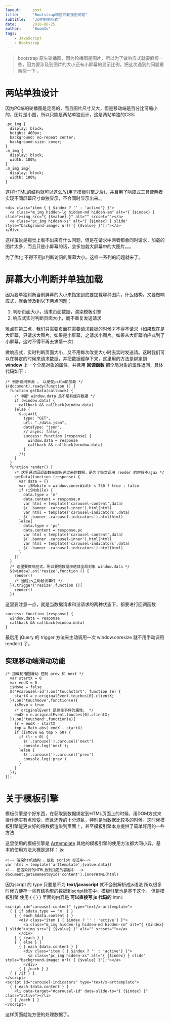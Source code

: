 ```yaml
---
layout:     post
title:      "Bootstrap响应式轮播图问题"
subtitle:   "Js控制响应式"
date:       2018-08-25
author:     "BoomXu"
tags:
    - JavaScript
    - Bootstrap
---
```


> bootstrap 原生轮播图，因为轮播图是图片，所以为了做响应式就要麻烦一些，因为要涉及到图片的大小还有小屏幕的显示比例，把这次遇到的问题重新捋一下 。

# 两站单独设计

因为PC端的轮播图是定高的，而且图片尺寸又大，但是移动端是百分比可缩小的，图片是小图，所以只能是两站单独设计，这是两站单独的CSS:

```
.pc_img {
  display: block;
  height: 400px;
  background: no-repeat center;
  background-size: cover;
}
.m_img {
  display: block;
  width: 100%;
}
.m_img img{
  display: block;
  width: 100%;
}
```

这样HTML的结构就可以这么放(用了模板引擎之后)，并且用了响应式工具使两者实现不同屏幕尺寸单独显示，不会同时显示出来。。

```
<div class="item { { $index ? '' : 'active'} }">
  <a class="m_img hidden-lg hidden-md hidden-sm" alt="{ {$index} } slide"><img src="{ {$value} }" alt="" srcset=""></a>
  <a class="pc_img hidden-xs" alt="{ {$index} } slide" style="background-image: url('{ {$value} }');"></a>
</div>
```

这样虽说是视觉上看不出来有什么问题，但是在请求中两者都会同时请求，加载的图片太多，而且只是小屏幕的话，会多加载大屏幕中的大图片。。。

为了优化 不得不用js判断访问的屏幕大小。这样一系列的问题就来了。

# 屏幕大小判断并单独加载

因为要单独判断当前屏幕的大小来指定到底要加载哪种图片，什么结构，又要做响应式，就会涉及到以下两点问题：

1. 判断页面大小，请求页面数据，渲染模板引擎
2. 响应式实时判断页面大小，而不重复发送请求

难点在第二点，我们只需要页面在需要请求数据的时候才不得不请求（如果现在是大屏幕，只请求大图片，如果是小屏幕，之请求小图片。如果从大屏幕响应式到了小屏幕，这时不得不再去求情一次）

做响应式，实时判断页面大小，又不用每次改变大小时去实时发送请。这时我们可以在特定的时候来请求数据，并把数据缓存下来，这里用的方法是绑定到 **window** 上一个全局对象的属性，并且用 **回调函数** 把全局对象的属性返回，具体代码如下： 

```
/* 判断访问来源 ， 以便使pc和m都加载 */
$(document).ready(function () {
  function getData(callback) {
    /* 判断 window.data 是不是有缓存数据 */
    if (window.data) {
      callback && callback(window.data)
    }else {
      $.ajax({
        type: "GET",
        url: "./data.json",
        dataType: "json",
        // async: false,
        success: function (response) {
          window.data = response
          callback && callback(window.data)
        }
      });
    }
  }
  function render() {
    /* 这里通过回调函数获取传递过来的数据，是为了每次调用 render 的时候不ajax */
    getData(function (response) { 
      var data = {}
      var iSMobile = window.innerWidth < 750 ? true : false
      if (iSMobile) {
        data.type = 'm'
        data.content = response.m
        var html = template('carousel-content',data)
        $('.banner .carousel-inner').html(html)
        var html = template('carousel-indicators',data)
        $('.banner .carousel-indicators').html(html)
      }else{
        data.type = 'pc'
        data.content = response.pc
        var html = template('carousel-content',data)
        $('.banner .carousel-inner').html(html)
        var html = template('carousel-indicators',data)
        $('.banner .carousel-indicators').html(html)
      }  
    })
  }
  /* 这里要做响应式，所以要把数据渗透成全局对象 window.data */
  $(window).on('resize',function () { 
    render()
    /* 通过js主动触发事件 */
  }).trigger('resize',function (){
    render()
  })
```

这里要注意一点，就是当数据请求和没请求的两种状态下，都要进行回调函数

```
success: function (response) {
  window.data = response
  callback && callback(window.data)
}
```

最后用 jQuery 的 trigger 方法来主动调用一次 window.onresize 就不用手动调用 render() 了。

## 实现移动端滑动功能

```
/* 加载轮播图滑动 控制 prev 和 next */
  var startX = 0
  var endX = 0
  isMove = false
  $('#carousel-id').on('touchstart', function (e) {
    startX = e.originalEvent.touches[0].clientX;
  }).on('touchmove',function(e){
    isMove = true
    /* originalEvent 是原生事件的属性。 */
    endX = e.originalEvent.touches[0].clientX;
  }).on('touchend',function(e){
    lr = endX - startX
    tmp = Math.abs( endX - startX)
    if (isMove && tmp > 50) {
      if (lr < 0) {
        $('.carousel').carousel('next')
        console.log('next');
      }else {
        $('.carousel').carousel('prev')
        console.log('prev')
      }
    }
  });
});
```

# 关于模板引擎

模板引擎是个好东西，在获取到数据绑定到HTML页面上的时候，用DOM方式来操作确实有点难受，而且还弄的十分混乱，特别是当数据比较多的时候。这时候模板引擎能更友好的将数据渲染到页面上，甚至模板引擎本身提供了简单好用的一些方法

这里使用的模板引擎是 [Arttemplate](https://aui.github.io/art-template/zh-cn/docs/index.html)
其他的模板引擎的使用方法都大同小异，基本的使用方法大概是这样：
js:

```
<!-- 渲染html结构 ，放到 script 标签中-->
var html = template('arttemplate',{value:data})
<!-- 把渲染好的HTML放到指定的容器中 -->
document.getEmementById('content').innerHTML(html)
```

因为script 的 type 只要是不为 **text/javascript** 就不会别解析成js语法 所以很多时候方便存一些有结构型的数据到script标签中，模板引擎也是基于这个。 但是模板引擎 使用 { {  } } 里面的内容是 **可以直接写 js 代码的**
html:

```
<script id="carousel-content" type="text/x-arttemplate">
  { { if $data.type == 'm' } }
    { { each $data.content } }
      <div class="item { { $index ? '' : 'active'} }">
        <a class="m_img hidden-lg hidden-md hidden-sm" alt="{ {$index} } slide"><img src="{ {$value} }" alt="" srcset=""></a>
      </div>
    { { /each } }
    { { else } }
      { { each $data.content } }
        <div class="item { { $index ? '' : 'active'} }">
          <a class="pc_img hidden-xs" alt="{ {$index} } slide" style="background-image: url('{ {$value} }');"></a>
        </div>
      { { /each } }
  { { /if } }
</script>
<script id="carousel-indicators" type="text/x-arttemplate">
  { { each $data.content } }
    <li data-target="#carousel-id" data-slide-to="{ {$index} }" class="active"></li>
  { { /each } }
</script>
```

这样页面就能方便的处理数据了。 